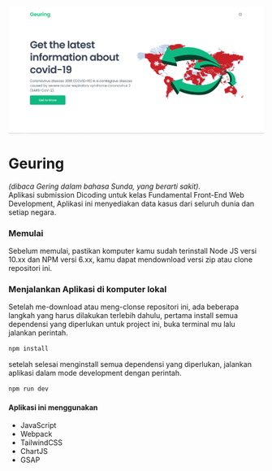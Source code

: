 ![Preview](./preview/geuring-thumb.png "Preview Screenshot")
# Geuring
*(dibaca Gering dalam bahasa Sunda, yang berarti sakit).*<br/>
Aplikasi submission Dicoding untuk kelas Fundamental Front-End Web Development,
Aplikasi ini menyediakan data kasus dari seluruh dunia dan setiap negara.

### Memulai
Sebelum memulai, pastikan komputer kamu sudah terinstall Node JS versi 10.xx dan NPM versi 6.xx, kamu dapat mendownload versi zip atau clone repositori ini.

### Menjalankan Aplikasi di komputer lokal
Setelah me-download atau meng-clonse repositori ini, ada beberapa langkah yang harus dilakukan terlebih dahulu, pertama install semua dependensi yang diperlukan untuk project ini, buka terminal mu lalu jalankan perintah.
```sh
npm install
```
setelah selesai menginstall semua dependensi yang diperlukan, jalankan aplikasi dalam mode development dengan perintah.
```sh
npm run dev
```

#### Aplikasi ini menggunakan

 - JavaScript
 - Webpack
 - TailwindCSS
 - ChartJS
 - GSAP
